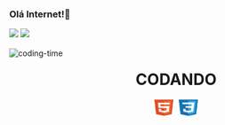 ### Olá Internet!👋

<div style="display: inline_block">
    <img height="200px" src="https://github-readme-stats.vercel.app/api?username=jej3zin&show_icons=true&theme=midnight-purple&include_all_commits=true&count_private=true"/>
    <img height="200px" src="https://github-readme-stats.vercel.app/api/top-langs/?username=jej3zin&layout=compact&langs_count=16&theme=midnight-purple"/>
  
</div>

<div align="center"> 
  <div style="display: inline_block"><br>
    <img align="left" height="250" alt="coding-time" src="code.gif">
    <h1 align="center">CODANDO</h1>
    <img align="center" height="30" width="40" alt="html-icon" src="https://raw.githubusercontent.com/devicons/devicon/master/icons/html5/html5-original.svg">
    <img align="center" height="30" width="40" alt="css-icon" src="https://raw.githubusercontent.com/devicons/devicon/master/icons/css3/css3-original.svg">
   </div>
